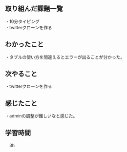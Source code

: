 ## 取り組んだ課題一覧
・10分タイピング
<br>・twitterクローンを作る
## わかったこと
・タブルの使い方を間違えるとエラーが出ることが分かった。

## 次やること
・twitterクローンを作る

## 感じたこと
・adminの調整が難しいなと感じた。
## 学習時間
　3h
